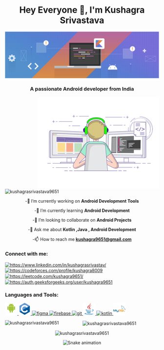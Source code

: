 <h1 align="center">Hey Everyone 👋, I'm Kushagra Srivastava</h1>
<div align="center"> <img src="https://raw.githubusercontent.com/kushagraSrivastava9651/kushagraSrivastava9651/main/banner.png"</div>
<h3 align="center">A passionate Android developer from India</h3>
<img align="right" alt="Coding" width="400" src="https://raw.githubusercontent.com/devSouvik/devSouvik/master/gif3.gif">

<p align="left"> <img src="https://komarev.com/ghpvc/?username=kushagrasrivastava9651&label=Profile%20views&color=0e75b6&style=flat" alt="kushagrasrivastava9651" /> </p>

-🔭 I’m currently working on **Android Development Tools**

-🌱 I’m currently learning **Android Development**

-👯 I’m looking to collaborate on **Android Projects**

-💬 Ask me about **Kotlin ,Java , Android Development**

-📫 How to reach me **kushagra9651@gmail.com**

<h3 align="left">Connect with me:</h3>
<p align="left">
<a href="https://linkedin.com/in/https://www.linkedin.com/in/kushagrasrivastav/" target="blank"><img align="center" src="https://raw.githubusercontent.com/rahuldkjain/github-profile-readme-generator/master/src/images/icons/Social/linked-in-alt.svg" alt="https://www.linkedin.com/in/kushagrasrivastav/" height="30" width="40" /></a>
<a href="https://codeforces.com/profile/https://codeforces.com/profile/kushagra8009" target="blank"><img align="center" src="https://raw.githubusercontent.com/rahuldkjain/github-profile-readme-generator/master/src/images/icons/Social/codeforces.svg" alt="https://codeforces.com/profile/kushagra8009" height="30" width="40" /></a>
<a href="https://www.leetcode.com/https://leetcode.com/kushagra9651/" target="blank"><img align="center" src="https://raw.githubusercontent.com/rahuldkjain/github-profile-readme-generator/master/src/images/icons/Social/leet-code.svg" alt="https://leetcode.com/kushagra9651/" height="30" width="40" /></a>
<a href="https://auth.geeksforgeeks.org/user/https://auth.geeksforgeeks.org/user/kushagra9651" target="blank"><img align="center" src="https://raw.githubusercontent.com/rahuldkjain/github-profile-readme-generator/master/src/images/icons/Social/geeks-for-geeks.svg" alt="https://auth.geeksforgeeks.org/user/kushagra9651" height="30" width="40" /></a>
</p>

<h3 align="left">Languages and Tools:</h3>
<p align="left"> <a href="https://developer.android.com" target="_blank" rel="noreferrer"> <img src="https://raw.githubusercontent.com/devicons/devicon/master/icons/android/android-original-wordmark.svg" alt="android" width="40" height="40"/> </a> <a href="https://www.cprogramming.com/" target="_blank" rel="noreferrer"> <img src="https://raw.githubusercontent.com/devicons/devicon/master/icons/c/c-original.svg" alt="c" width="40" height="40"/> </a> <a href="https://www.figma.com/" target="_blank" rel="noreferrer"> <img src="https://www.vectorlogo.zone/logos/figma/figma-icon.svg" alt="figma" width="40" height="40"/> </a> <a href="https://firebase.google.com/" target="_blank" rel="noreferrer"> <img src="https://www.vectorlogo.zone/logos/firebase/firebase-icon.svg" alt="firebase" width="40" height="40"/> </a> <a href="https://git-scm.com/" target="_blank" rel="noreferrer"> <img src="https://www.vectorlogo.zone/logos/git-scm/git-scm-icon.svg" alt="git" width="40" height="40"/> </a> <a href="https://www.java.com" target="_blank" rel="noreferrer"> <img src="https://raw.githubusercontent.com/devicons/devicon/master/icons/java/java-original.svg" alt="java" width="40" height="40"/> </a> <a href="https://kotlinlang.org" target="_blank" rel="noreferrer"> <img src="https://www.vectorlogo.zone/logos/kotlinlang/kotlinlang-icon.svg" alt="kotlin" width="40" height="40"/> </a> <a href="https://www.mysql.com/" target="_blank" rel="noreferrer"> <img src="https://raw.githubusercontent.com/devicons/devicon/master/icons/mysql/mysql-original-wordmark.svg" alt="mysql" width="40" height="40"/> </a> </p>

<p><img align="left" src="https://github-readme-stats.vercel.app/api/top-langs?username=kushagrasrivastava9651&show_icons=true&locale=en&layout=compact" alt="kushagrasrivastava9651" /></p>

<p>&nbsp;<img align="center" src="https://github-readme-stats.vercel.app/api?username=kushagrasrivastava9651&show_icons=true&locale=en" alt="kushagrasrivastava9651" /></p>

<p><img align="center" src="https://github-readme-streak-stats.herokuapp.com/?user=kushagrasrivastava9651&" alt="kushagrasrivastava9651" /></p>

![Snake animation](https://github.com/kushagraSrivastava9651/kushagraSrivastava9651/blob/output/github-contribution-grid-snake.svg)
 

